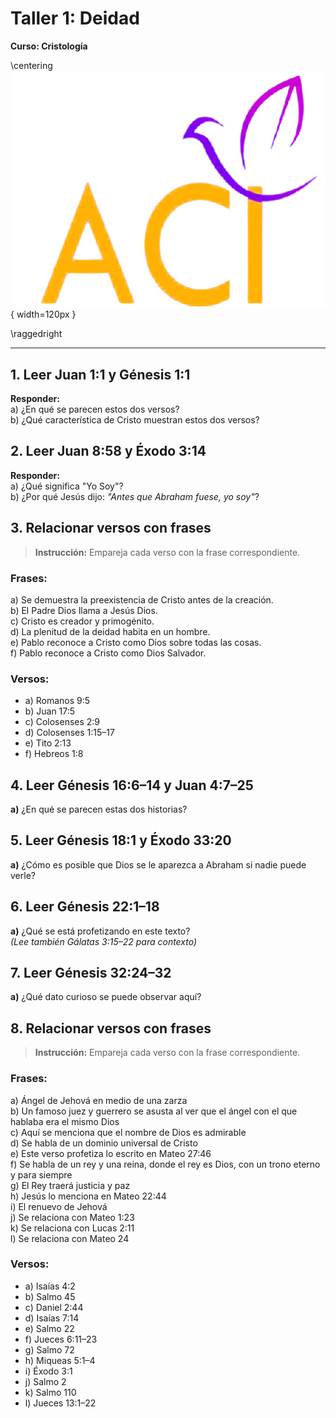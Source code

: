 # Taller 1: Deidad  
**Curso: Cristología**

\centering
![](logo.png){ width=120px }

\raggedright

---

## 1. Leer Juan 1:1 y Génesis 1:1  
**Responder:**  
a) ¿En qué se parecen estos dos versos?  
b) ¿Qué característica de Cristo muestran estos dos versos?

## 2. Leer Juan 8:58 y Éxodo 3:14  
**Responder:**  
a) ¿Qué significa "Yo Soy"?  
b) ¿Por qué Jesús dijo: *"Antes que Abraham fuese, yo soy"*?

## 3. Relacionar versos con frases  
> **Instrucción:** Empareja cada verso con la frase correspondiente.

### Frases:  
a) Se demuestra la preexistencia de Cristo antes de la creación.  
b) El Padre Dios llama a Jesús Dios.  
c) Cristo es creador y primogénito.  
d) La plenitud de la deidad habita en un hombre.  
e) Pablo reconoce a Cristo como Dios sobre todas las cosas.  
f) Pablo reconoce a Cristo como Dios Salvador.  

### Versos:  
- a) Romanos 9:5  
- b) Juan 17:5  
- c) Colosenses 2:9  
- d) Colosenses 1:15–17  
- e) Tito 2:13  
- f) Hebreos 1:8  

## 4. Leer Génesis 16:6–14 y Juan 4:7–25  
**a)** ¿En qué se parecen estas dos historias?

## 5. Leer Génesis 18:1 y Éxodo 33:20  
**a)** ¿Cómo es posible que Dios se le aparezca a Abraham si nadie puede verle?

## 6. Leer Génesis 22:1–18  
**a)** ¿Qué se está profetizando en este texto?  
*(Lee también Gálatas 3:15–22 para contexto)*

## 7. Leer Génesis 32:24–32  
**a)** ¿Qué dato curioso se puede observar aquí?

## 8. Relacionar versos con frases  
> **Instrucción:** Empareja cada verso con la frase correspondiente.

### Frases:  
a) Ángel de Jehová en medio de una zarza  
b) Un famoso juez y guerrero se asusta al ver que el ángel con el que hablaba era el mismo Dios  
c) Aquí se menciona que el nombre de Dios es admirable  
d) Se habla de un dominio universal de Cristo  
e) Este verso profetiza lo escrito en Mateo 27:46  
f) Se habla de un rey y una reina, donde el rey es Dios, con un trono eterno y para siempre  
g) El Rey traerá justicia y paz  
h) Jesús lo menciona en Mateo 22:44  
i) El renuevo de Jehová  
j) Se relaciona con Mateo 1:23  
k) Se relaciona con Lucas 2:11  
l) Se relaciona con Mateo 24  

### Versos:  
- a) Isaías 4:2  
- b) Salmo 45  
- c) Daniel 2:44  
- d) Isaías 7:14  
- e) Salmo 22  
- f) Jueces 6:11–23  
- g) Salmo 72  
- h) Miqueas 5:1–4  
- i) Éxodo 3:1  
- j) Salmo 2  
- k) Salmo 110  
- l) Jueces 13:1–22  
